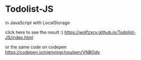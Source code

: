 # Todolist-JS
in JavaScript with LocalStorage


click here to see the result :)
https://wolfzxcv.github.io/Todolist-JS/index.html

or the same code on codepen
https://codepen.io/nienyingchou/pen/VNBGdy
